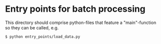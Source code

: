 # Entry points for batch processing
This directory should comprise python-files that feature a "main"-function so they can be called, e.g.

``` $ python entry_points/load_data.py ```
